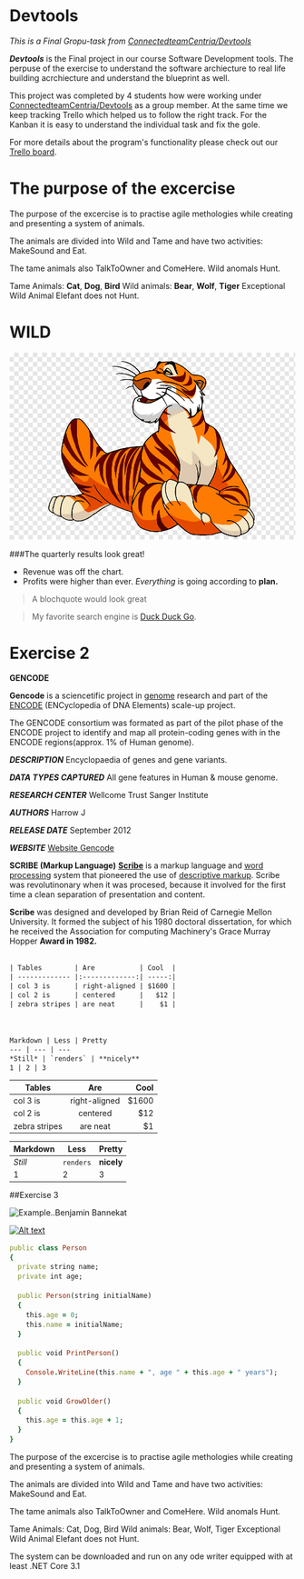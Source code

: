 # Devtools
*This is a Final Gropu-task from [ConnectedteamCentria/Devtools](https://github.com/connectedteamCentria/devtools)*

***Devtools*** is the Final project in our course Software Development tools. The perpuse of the exercise to understand the software archiecture to real life building acrchiecture and understand the blueprint as well.  

This project was completed by 4 students how were working under [ConnectedteamCentria/Devtools](https://github.com/connectedteamCentria/devtools) as a group member. At the same time we keep tracking Trello which helped us to follow the right track. For the Kanban it is easy to understand the individual task and fix the gole.  

For more details about the program's functionality please check out our [Trello board](https://trello.com/b/GdmwY8LR/connectedteam).


# The purpose of the excercise

The purpose of the excercise is to practise agile methologies while creating and presenting a system of animals.

The animals are divided into Wild and Tame and have two activities: MakeSound and Eat.

The tame animals also TalkToOwner and ComeHere. Wild anomals Hunt.

Tame Animals: **Cat**, **Dog**, **Bird** Wild animals: **Bear**, **Wolf**, **Tiger** Exceptional Wild Animal Elefant does not Hunt.


# WILD
![Tiger](https://github.com/connectedteamCentria/devtools/blob/master/Content/tiger.png)

###The quarterly results look great!
   - Revenue was off the chart.
   - Profits were higher than ever. 
*Everything* is going according to **plan.**

>A blochquote would look great

>My favorite search engine is [Duck Duck Go](https://duckduckgo.com).

# Exercise 2

**GENCODE**

**Gencode** is a sciencetific project in [genome](https://en.wikipedia.org/wiki/Genome) research and part of the [ENCODE](https://en.wikipedia.org/wiki/ENCODE) (ENCyclopedia of DNA Elements) scale-up project.

The GENCODE consortium was formated as part of the pilot phase of the ENCODE project to identify and map all protein-coding genes with in the ENCODE regions(approx. 1% of Human genome).

***DESCRIPTION***
Encyclopaedia of genes and gene variants.

***DATA TYPES CAPTURED***
All gene features in Human & mouse genome.

***RESEARCH CENTER***
Wellcome Trust Sanger Institute

***AUTHORS***
Harrow J

***RELEASE DATE***
September 2012

***WEBSITE***
[Website Gencode](https://www.gencodegenes.org/)

**SCRIBE (Markup Language)**
**[Scribe](https://en.wikipedia.org/wiki/Scribe_(markup_language))** is a markup language and [word processing](https://en.wikipedia.org/wiki/Word_processor) system that pioneered the use of [descriptive markup](https://en.wikipedia.org/wiki/Markup_language). Scribe was revolutinonary when it was procesed, because it involved for the first time a clean separation of presentation and content.

**Scribe** was designed and developed by Brian Reid of Carnegie Mellon University. It formed the subject of his 1980 doctoral dissertation, for which he received the Association for computing Machinery's Grace Murray Hopper **Award in 1982.**

```

| Tables        | Are           | Cool  |
| ------------- |:-------------:| -----:|
| col 3 is      | right-aligned | $1600 |
| col 2 is      | centered      |   $12 |
| zebra stripes | are neat      |    $1 |



Markdown | Less | Pretty
--- | --- | ---
*Still* | `renders` | **nicely**
1 | 2 | 3
```
| Tables        | Are           | Cool  |
| ------------- |:-------------:| -----:|
| col 3 is      | right-aligned | $1600 |
| col 2 is      | centered      |   $12 |
| zebra stripes | are neat      |    $1 |



Markdown | Less | Pretty
--- | --- | ---
*Still* | `renders` | **nicely**
1 | 2 | 3

##Exercise 3



![Example..Benjamin Bannekat](https://octodex.github.com/images/bannekat.png)

[![Alt text](https://img.youtube.com/vi/2IFF9yu5i3k/mqdefault.jpg)](https://www.youtube.com/watch?v=2IFF9yu5i3k&list=RD2IFF9yu5i3k&start_radio=1)



```ruby
public class Person
{
  private string name;
  private int age;

  public Person(string initialName)
  {
    this.age = 0;
    this.name = initialName;
  }

  public void PrintPerson()
  {
    Console.WriteLine(this.name + ", age " + this.age + " years");
  }

  public void GrowOlder()
  {
    this.age = this.age + 1;
  }
}
```

The purpose of the excercise is to practise agile methologies while creating and presenting a system of animals.

The animals are divided into Wild and Tame and have two activities: MakeSound and Eat. 

The tame animals also TalkToOwner and ComeHere. Wild anomals Hunt. 

Tame Animals: Cat, Dog, Bird
Wild animals: Bear, Wolf, Tiger
Exceptional Wild Animal Elefant does not Hunt.

The system can be downloaded and run on any ode writer equipped with at least .NET Core 3.1

